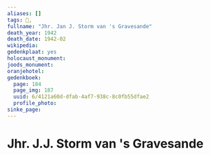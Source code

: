 ```yaml
---
aliases: []
tags: 👤, 
fullname: "Jhr. Jan J. Storm van 's Gravesande"
death_year: 1942
death_date: 1942-02
wikipedia:
gedenkplaat: yes
holocaust_monument:
joods_monument:
oranjehotel:
gedenkboek:
  page: 184
  page_img: 187
  uuid: 6/4121a60d-dfab-4af7-938c-8c0fb55dfae2
  profile_photo: 
sinke_page:
---
```


# Jhr. J.J. Storm van 's Gravesande